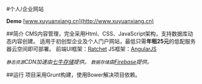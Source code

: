 #个人/企业网站

**Demo** [www.xuyuanxiang.cn](http://www.xuyuanxiang.cn)

##简介
CMS内容管理，完全采用Html、CSS、JavaScript架构，支持数据库动态内容创建。
适用于初创型企业及个人门户网站，最低只需**年租25元**的低配服务器云空间即可部署。
前端UI框架：[Ratchet](http://goratchet.com/)
JS框架：[AngularJS](http://angularjs.org/)

*`静态资源`CDN加速由[七牛存储](http://www.qiniu.com/)提供。
`数据存储`由[Firebase](https://www.firebase.com)提供。*

##运行
项目采用Grunt构建，使用Bower解决项目依赖。



